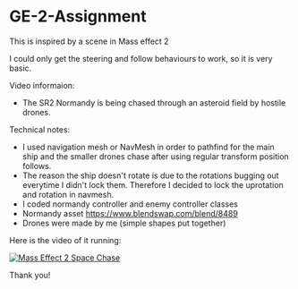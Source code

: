 # GE-2-Assignment

This is inspired by a scene in Mass effect 2

I could only get the steering and follow behaviours to work, so it is very basic. 

Video informaion:
- The SR2 Normandy is being chased through an asteroid field by hostile drones. 

Technical notes:
- I used navigation mesh or NavMesh in order to pathfind for the main ship and the smaller drones chase after using regular transform position follows. 
- The reason the ship doesn't rotate is due to the rotations bugging out everytime I didn't lock them. Therefore I decided to lock the uprotation and rotation in navmesh.
- I coded normandy controller and enemy controller classes
- Normandy asset https://www.blendswap.com/blend/8489 
- Drones were made by me (simple shapes put together)

Here is the video of it running: 

[![Mass Effect 2 Space Chase](https://i9.ytimg.com/vi_webp/1gwCt6TTt_w/mqdefault.webp?time=1621518300000&sqp=CNzPmYUG&rs=AOn4CLALwrJQ4XF9fhK9cQzuDJc0rVmC2w)](https://youtu.be/1gwCt6TTt_w "Video of scene")

Thank you!
